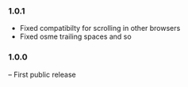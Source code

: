 ### 1.0.1

- Fixed compatibilty for scrolling in other browsers
- Fixed osme trailing spaces and so

### 1.0.0

– First public release